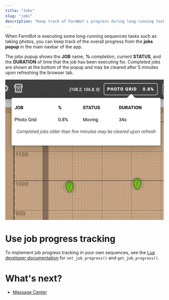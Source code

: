 ```yaml
---
title: "Jobs"
slug: "jobs"
description: "Keep track of FarmBot's progress during long-running tasks :clipboard: :construction_worker:"
---
```


When FarmBot is executing some long-running sequences tasks such as taking photos, you can keep track of the overall progress from the **jobs popup** in the main navbar of the app.

The jobs popup shows the **JOB** name, **%** completion, current **STATUS**, and the **DURATION** of time that the job has been executing for. Completed jobs are shown at the bottom of the popup and may be cleared after 5 minutes upon refreshing the browser tab.

![jobs popup](_images/jobs_popup.gif)

# Use job progress tracking

To implement job progress tracking in your own sequences, see the [Lua developer documentation](http://lua.farm.bot) for `set_job_progress()` and `get_job_progress()`.

# What's next?

 * [Message Center](message-center.md)